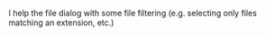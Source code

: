 I help the file dialog with some file filtering (e.g. selecting only files matching an extension, etc.)